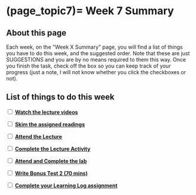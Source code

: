 (page_topic7)=
Week 7 Summary
=======================

## About this page

Each week, on the "Week X Summary" page, you will find a list of things you have to do this week, and the suggested order. 
Note that these are just SUGGESTIONS and you are by no means required to them this way. 
Once you finish the task, check off the box so you can keep track of your progress (just a note, I will not know whether you click the checkboxes or not).

## List of things to do this week

<label><input type="checkbox" id="week07_task1" class="box"> [**Watch the lecture videos**](./videos.md)</input></label>

<label><input type="checkbox" id="week07_task2" class="box"> [**Skim the assigned readings**](./readings.md)</input></label>

<label><input type="checkbox" id="week07_task3" class="box"> [**Attend the Lecture**](./lecture.ipynb) </input></label>

<label><input type="checkbox" id="week07_task4" class="box"> [**Complete the Lecture Activity**](../activities) </input></label>

<label><input type="checkbox" id="week07_task5" class="box"> [**Attend and Complete the lab**](./lab.md) </input></label>

<label><input type="checkbox" id="week07_task7" class="box"> [**Write Bonus Test 2 (70 mins)**](./test.md) </input></label>

<label><input type="checkbox" id="week07_task7" class="box"> [**Complete your Learning Log assignment**](./learninglog) </input></label>